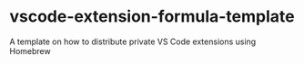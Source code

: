 # vscode-extension-formula-template
A template on how to distribute private VS Code extensions using Homebrew
